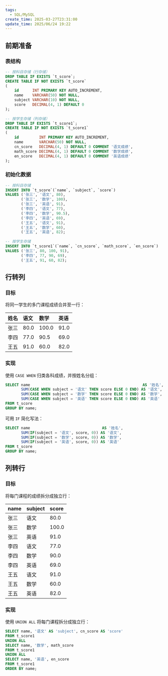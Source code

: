 ```yaml
---
tags:
  - SQL/MySQL
create_time: 2025-03-27T23:31:00
update_time: 2025/06/24 19:22
---
```


## 前期准备

### 表结构

```sql file:CREATE_TABLE fold
-- 按科目存储（行存储）  
DROP TABLE IF EXISTS `t_score`;  
CREATE TABLE IF NOT EXISTS `t_score`  
(  
    id      INT PRIMARY KEY AUTO_INCREMENT,  
    name    VARCHAR(50) NOT NULL,  
    subject VARCHAR(10) NOT NULL,  
    score   DECIMAL(4, 1) DEFAULT 0  
);  
  
-- 按学生存储（列存储）  
DROP TABLE IF EXISTS `t_score1`;  
CREATE TABLE IF NOT EXISTS `t_score1`  
(  
    id         INT PRIMARY KEY AUTO_INCREMENT,  
    name       VARCHAR(50) NOT NULL,  
    cn_score   DECIMAL(4, 1) DEFAULT 0 COMMENT '语文成绩',  
    math_score DECIMAL(4, 1) DEFAULT 0 COMMENT '数学成绩',  
    en_score   DECIMAL(4, 1) DEFAULT 0 COMMENT '英语成绩'  
);
```

### 初始化数据

```sql file:LOAD_DATA fold
-- 按科目存储  
INSERT INTO `t_score`(`name`, `subject`, `score`)  
VALUES ('张三', '语文', 80),  
       ('张三', '数学', 100),  
       ('张三', '英语', 91),  
       ('李四', '语文', 77),  
       ('李四', '数学', 90.5),  
       ('李四', '英语', 69),  
       ('王五', '语文', 91),  
       ('王五', '数学', 60),  
       ('王五', '英语', 82);  
  
-- 按学生存储  
INSERT INTO `t_score1`(`name`, `cn_score`, `math_score`, `en_score`)  
VALUES ('张三', 80, 100, 91),  
       ('李四', 77, 90, 69),  
       ('王五', 91, 60, 82);
```

## 行转列

### 目标

将同一学生的多门课程成绩合并至一行：

| 姓名  | 语文   | 数学    | 英语   |
|:-- |:--- |:---- |:--- |
| 张三  | 80.0 | 100.0 | 91.0 |
| 李四  | 77.0 | 90.5  | 69.0 |
| 王五  | 91.0 | 60.0  | 82.0 |

### 实现

使用 `CASE WHEN` 归类各科成绩，并按姓名分组：

```sql hl:2-4
SELECT name                                                  AS '姓名',  
       SUM(CASE WHEN subject = '语文' THEN score ELSE 0 END) AS '语文',  
       SUM(CASE WHEN subject = '数学' THEN score ELSE 0 END) AS '数学',  
       SUM(CASE WHEN subject = '英语' THEN score ELSE 0 END) AS '英语'  
FROM t_score  
GROUP BY name;
```

可用 `IF` 简化写法：

```sql hl:2-4
SELECT name                                AS '姓名',  
       SUM(IF(subject = '语文', score, 0)) AS '语文',  
       SUM(IF(subject = '数学', score, 0)) AS '数学',  
       SUM(IF(subject = '英语', score, 0)) AS '英语'  
FROM t_score  
GROUP BY name;
```

## 列转行

### 目标

将每门课程的成绩拆分成独立行：

| name | subject | score |
|:--- |:--- |:--- |
| 张三 | 语文 | 80.0 |
| 张三 | 数学 | 100.0 |
| 张三 | 英语 | 91.0 |
| 李四 | 语文 | 77.0 |
| 李四 | 数学 | 90.0 |
| 李四 | 英语 | 69.0 |
| 王五 | 语文 | 91.0 |
| 王五 | 数学 | 60.0 |
| 王五 | 英语 | 82.0 |

### 实现

使用 `UNION ALL` 将每门课程拆分成独立行：

```sql
SELECT name, '语文' AS 'subject', cn_score AS 'score'  
FROM t_score1  
UNION ALL  
SELECT name, '数学', math_score  
FROM t_score1  
UNION ALL  
SELECT name, '英语', en_score  
FROM t_score1  
ORDER BY name;
```
